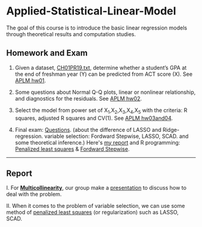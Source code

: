 # Applied-Statistical-Linear-Model

The goal of this course is to introduce the basic linear regression models through theoretical
results and computation studies.

## Homework and Exam

1.  Given a dataset, [CH01PR19.txt](https://github.com/oicjacky/Applied-Statistical-Linear-Model/blob/master/APLM%20hw01/CH01PR19.txt), 
determine whether a student’s GPA at the end of freshman year (Y) can be predicted from ACT score (X). See [APLM hw01](https://github.com/oicjacky/Applied-Statistical-Linear-Model/blob/master/APLM%20hw01/APLM-hw01.pdf).

2.  Some questions about Normal Q-Q plots, linear or nonlinear relationship, and diagnostics for the residuals. See [APLM hw02](https://github.com/oicjacky/Applied-Statistical-Linear-Model/blob/master/APLM%20hw02/APLM-hw02.pdf).

3.  Select the model from power set of X<sub>1</sub>,X<sub>2</sub>,X<sub>3</sub>,X<sub>4</sub>,X<sub>5</sub> with the criteria: R squares,
adjusted R squares and CV(1). See [APLM hw03and04](https://github.com/oicjacky/Applied-Statistical-Linear-Model/blob/master/APLM%20hw03/APLM-hw03and04.pdf).

4. Final exam: [Questions](https://github.com/oicjacky/Applied-Statistical-Linear-Model/blob/master/APLM%20final/Final.pdf). (about the difference of LASSO and Ridge-regression. variable selection: Fordward Stepwise, LASSO, SCAD. and some theoretical inference.) Here's [my report](https://github.com/oicjacky/Applied-Statistical-Linear-Model/blob/master/APLM%20final/APLM%20final.pdf) and R programming:
[Penalized least squares](https://github.com/oicjacky/Applied-Statistical-Linear-Model/blob/master/APLM%20final/APLM%20final.R) & [Fordward Stepwise](https://github.com/oicjacky/Applied-Statistical-Linear-Model/blob/master/APLM%20final/Stepwise%20regression.R).

---

## Report 

I. For [**Multicollinearity**](https://github.com/oicjacky/Applied-Statistical-Linear-Model/blob/master/report/Collinearity/lecture-17.pdf), our group make a [presentation](https://github.com/oicjacky/Applied-Statistical-Linear-Model/blob/master/report/Collinearity/report1219(%E4%BF%AE).pdf) to discuss how to deal with the problem.   

II. When it comes to the problem of variable selection, we can use some method of [penalized least squares](https://github.com/oicjacky/Applied-Statistical-Linear-Model/blob/master/report/Lasso%20and%20SCAD/Lasso_SCAD.pdf) (or regularization) such as LASSO, SCAD.  
